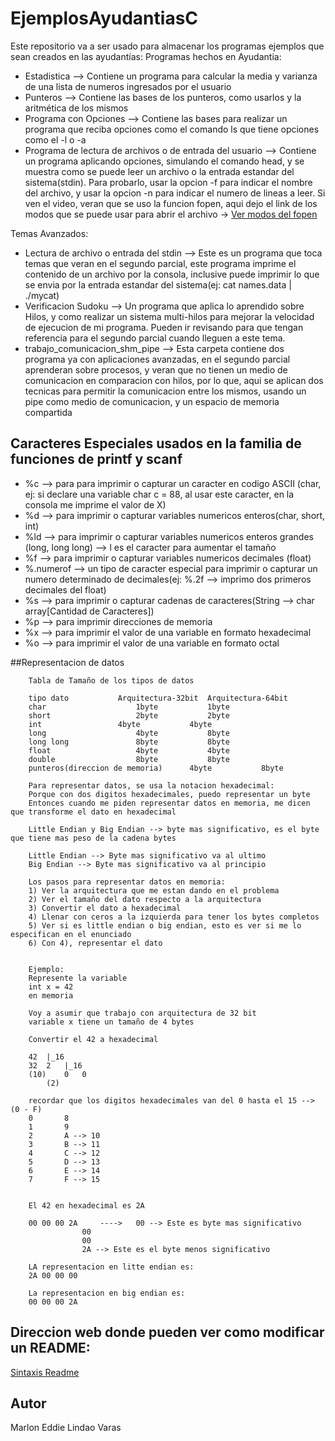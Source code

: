 # EjemplosAyudantiasC
Este repositorio va a ser usado para almacenar los programas ejemplos que sean creados en las ayudantías:
Programas hechos en Ayudantia:
- Estadistica --> Contiene un programa para calcular la media y varianza de una lista de numeros ingresados por el usuario
- Punteros --> Contiene las bases de los punteros, como usarlos y la aritmética de los mismos
- Programa con Opciones --> Contiene las bases para realizar un programa que reciba opciones como el comando ls que tiene opciones como el -l o -a
- Programa de lectura de archivos o de entrada del usuario --> Contiene un programa aplicando opciones, simulando el comando head, y se muestra como se puede leer un archivo o la entrada estandar del sistema(stdin). Para probarlo, usar la opcion -f para indicar el nombre del archivo, y usar la opcion -n para indicar el numero de lineas a leer.
Si ven el video, veran que se uso la funcion fopen, aqui dejo el link de los modos que se puede usar para abrir el archivo -> [Ver modos del fopen](https://www.tutorialspoint.com/c_standard_library/c_function_fopen.htm)

Temas Avanzados:
- Lectura de archivo o entrada del stdin --> Este es un programa que toca temas que veran en el segundo parcial, este programa imprime el contenido de un archivo por la consola, inclusive puede imprimir lo que se envia por la entrada estandar del sistema(ej: cat names.data | ./mycat)
- Verificacion Sudoku --> Un programa que aplica lo aprendido sobre Hilos, y como realizar un sistema multi-hilos para mejorar la velocidad de ejecucion de mi programa. Pueden ir revisando para que tengan referencia para el segundo parcial cuando lleguen a este tema.
- trabajo_comunicacion_shm_pipe --> Esta carpeta contiene dos programa ya con aplicaciones avanzadas, en el segundo parcial aprenderan sobre procesos, y veran que no tienen un medio de comunicacion en comparacion con hilos, por lo que, aqui se aplican dos tecnicas para permitir la comunicacion entre los mismos, usando un pipe como medio de comunicacion, y un espacio de memoria compartida 

## Caracteres Especiales usados en la familia de funciones de printf y scanf
- %c --> para para imprimir o capturar un caracter en codigo ASCII (char, ej: si declare una variable char c = 88, al usar este caracter, en la consola me imprime el valor de X)
- %d --> para imprimir o capturar variables numericos enteros(char, short, int)
- %ld --> para imprimir o capturar variables numericos enteros grandes (long, long long) --> l es el caracter para aumentar el tamaño
- %f --> para imprimir o capturar variables numericos decimales (float)
- %.numerof --> un tipo de caracter especial para imprimir o capturar un numero determinado de decimales(ej: %.2f --> imprimo dos primeros decimales del float)
- %s --> para imprimir o capturar cadenas de caracteres(String --> char array[Cantidad de Caracteres])
- %p --> para imprimir direcciones de memoria
- %x --> para imprimir el valor de una variable en formato hexadecimal
- %o --> para imprimir el valor de una variable en formato octal

##Representacion de datos

		Tabla de Tamaño de los tipos de datos

		tipo dato			Arquitectura-32bit	Arquitectura-64bit
		char					1byte			1byte
		short					2byte			2byte
		int					4byte			4byte
		long					4byte			8byte
		long long				8byte			8byte
		float					4byte			4byte
		double					8byte			8byte
		punteros(direccion de memoria)		4byte			8byte	

		Para representar datos, se usa la notacion hexadecimal:
		Porque con dos digitos hexadecimales, puedo representar un byte
		Entonces cuando me piden representar datos en memoria, me dicen que transforme el dato en hexadecimal

		Little Endian y Big Endian --> byte mas significativo, es el byte que tiene mas peso de la cadena bytes

		Little Endian --> Byte mas significativo va al ultimo
		Big Endian --> Byte mas significativo va al principio

		Los pasos para representar datos en memoria:
		1) Ver la arquitectura que me estan dando en el problema
		2) Ver el tamaño del dato respecto a la arquitectura
		3) Convertir el dato a hexadecimal
		4) Llenar con ceros a la izquierda para tener los bytes completos
		5) Ver si es little endian o big endian, esto es ver si me lo especifican en el enunciado
		6) Con 4), representar el dato


		Ejemplo:
		Represente la variable 
		int x = 42 
		en memoria

		Voy a asumir que trabajo con arquitectura de 32 bit
		variable x tiene un tamaño de 4 bytes
		
		Convertir el 42 a hexadecimal
		
		42 	|_16
		32	2	|_16
		(10)	0	0	
			(2)

		recordar que los digitos hexadecimales van del 0 hasta el 15 --> (0 - F)
		0		8 
		1		9
		2		A --> 10
		3		B --> 11
		4		C --> 12
		5		D --> 13
		6		E --> 14
		7		F --> 15


		El 42 en hexadecimal es 2A
		
		00 00 00 2A 	----> 	00 --> Este es byte mas significativo
					00
					00
					2A --> Este es el byte menos significativo

		LA representacion en litte endian es:
		2A 00 00 00

		La representacion en big endian es:
		00 00 00 2A

## Direccion web donde pueden ver como modificar un README:
[Sintaxis Readme](https://docs.github.com/es/free-pro-team@latest/github/writing-on-github/basic-writing-and-formatting-syntax)

## Autor
Marlon Eddie Lindao Varas

